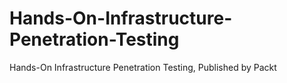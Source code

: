 # Hands-On-Infrastructure-Penetration-Testing
Hands-On Infrastructure Penetration Testing, Published by Packt
